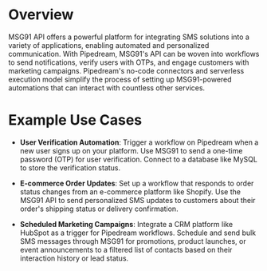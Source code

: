 # Overview

MSG91 API offers a powerful platform for integrating SMS solutions into a variety of applications, enabling automated and personalized communication. With Pipedream, MSG91's API can be woven into workflows to send notifications, verify users with OTPs, and engage customers with marketing campaigns. Pipedream's no-code connectors and serverless execution model simplify the process of setting up MSG91-powered automations that can interact with countless other services.

# Example Use Cases

- **User Verification Automation**: Trigger a workflow on Pipedream when a new user signs up on your platform. Use MSG91 to send a one-time password (OTP) for user verification. Connect to a database like MySQL to store the verification status.

- **E-commerce Order Updates**: Set up a workflow that responds to order status changes from an e-commerce platform like Shopify. Use the MSG91 API to send personalized SMS updates to customers about their order's shipping status or delivery confirmation.

- **Scheduled Marketing Campaigns**: Integrate a CRM platform like HubSpot as a trigger for Pipedream workflows. Schedule and send bulk SMS messages through MSG91 for promotions, product launches, or event announcements to a filtered list of contacts based on their interaction history or lead status.
